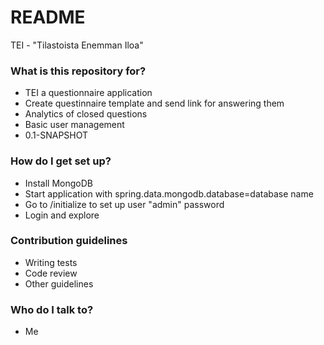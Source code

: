 # README #

TEI - "Tilastoista Enemman Iloa"

### What is this repository for? ###

* TEI a questionnaire application
* Create questinnaire template and send link for answering them
* Analytics of closed questions
* Basic user management
* 0.1-SNAPSHOT

### How do I get set up? ###

* Install MongoDB
* Start application with spring.data.mongodb.database=database name
* Go to <application address>/initialize to set up user "admin" password
* Login and explore

### Contribution guidelines ###

* Writing tests
* Code review
* Other guidelines

### Who do I talk to? ###

* Me